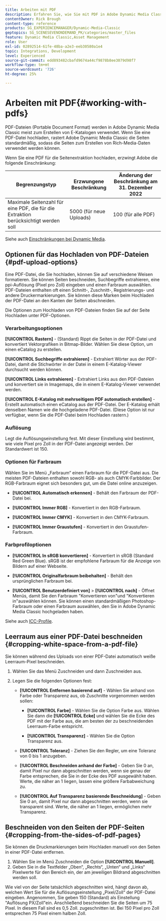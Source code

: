 ```yaml
---
title: Arbeiten mit PDF
description: Erfahren Sie, wie Sie mit PDF in Adobe Dynamic Media Classic arbeiten.
contentOwner: Rick Brough
content-type: reference
products: SG_EXPERIENCEMANAGER/Dynamic-Media-Classic
geptopics: SG_SCENESEVENONDEMAND_PK/categories/master_files
feature: Dynamic Media Classic,Asset Management
role: User
exl-id: 02892514-61fe-48ba-a2e3-eeb30580a1e4
topic: Integrations, Development
level: Experienced
source-git-commit: edd893482cbafd9674a44cf9878b8ee3079d98f7
workflow-type: tm+mt
source-wordcount: '726'
ht-degree: 25%

---
```


# Arbeiten mit PDF{#working-with-pdfs}

PDF-Dateien (Portable Document Format) werden in Adobe Dynamic Media Classic meist zum Erstellen von E-Katalogen verwendet. Wenn Sie eine PDF-Datei hochladen, rastert Adobe Dynamic Media Classic die Seiten standardmäßig, sodass die Seiten zum Erstellen von Rich-Media-Daten verwendet werden können.

Wenn Sie eine PDF für die Seitenextraktion hochladen, erzwingt Adobe die folgende Einschränkung:

| Begrenzungstyp | Erzwungene Beschränkung | Änderung der Beschränkung am 31. Dezember 2022 |
| --- | --- | --- |
| Maximale Seitenzahl für eine PDF, die für die Extraktion berücksichtigt werden soll | 5000 (für neue Uploads) | 100 (für alle PDF) |

Siehe auch [Einschränkungen bei Dynamic Media](/help/using/limitations.md).

## Optionen für das Hochladen von PDF-Dateien {#pdf-upload-options}

Eine PDF-Datei, die Sie hochladen, können Sie auf verschiedene Weisen formatieren. Sie können Seiten beschneiden, Suchbegriffe extrahieren, eine ppi-Auflösung (Pixel pro Zoll) eingeben und einen Farbraum auswählen. PDF-Dateien enthalten oft einen Schnitt-, Zuschnitt-, Registrierungs- und andere Druckermarkierungen. Sie können diese Marken beim Hochladen der PDF-Datei an den Kanten der Seiten abschneiden.

Die Optionen zum Hochladen von PDF-Dateien finden Sie auf der Seite Hochladen unter PDF-Optionen.

### Verarbeitungsoptionen

**[!UICONTROL Rastern]** - (Standard) Rippt die Seiten in der PDF-Datei und konvertiert Vektorgrafiken in Bitmap-Bilder. Wählen Sie diese Option, um einen eCatalog zu erstellen.

**[!UICONTROL Suchbegriffe extrahieren]** - Extrahiert Wörter aus der PDF-Datei, damit die Stichwörter in der Datei in einem E-Katalog-Viewer durchsucht werden können.

**[!UICONTROL Links extrahieren]** - Extrahiert Links aus den PDF-Dateien und konvertiert sie in Imagemaps, die in einem E-Katalog-Viewer verwendet werden.

**[!UICONTROL E-Katalog mit mehrseitigem PDF automatisch erstellen]** - Erstellt automatisch einen eCatalog aus der PDF-Datei. Der E-Katalog erhält denselben Namen wie die hochgeladene PDF-Datei. (Diese Option ist nur verfügbar, wenn Sie die PDF-Datei beim Hochladen rastern.)

### Auflösung

Legt die Auflösungseinstellung fest. Mit dieser Einstellung wird bestimmt, wie viele Pixel pro Zoll in der PDF-Datei angezeigt werden. Der Standardwert ist 150.

### Optionen für Farbraum

Wählen Sie im Menü „Farbraum“ einen Farbraum für die PDF-Datei aus. Die meisten PDF-Dateien enthalten sowohl RGB- als auch CMYK-Farbbilder. Der RGB-Farbraum eignet sich besonders gut, um die Datei online anzuzeigen.

* **[!UICONTROL Automatisch erkennen]** - Behält den Farbraum der PDF-Datei bei.

* **[!UICONTROL Immer RGB]** - Konvertiert in den RGB-Farbraum.

* **[!UICONTROL Immer CMYK]** - Konvertiert in den CMYK-Farbraum.

* **[!UICONTROL Immer Graustufen]** - Konvertiert in den Graustufen-Farbraum.

### Farbprofiloptionen

* **[!UICONTROL In sRGB konvertieren]** - Konvertiert in sRGB (Standard Red Green Blue). sRGB ist der empfohlene Farbraum für die Anzeige von Bildern auf einer Webseite.

* **[!UICONTROL Originalfarbraum beibehalten]** - Behält den ursprünglichen Farbraum bei.

* **[!UICONTROL Benutzerdefiniert von]** > **[!UICONTROL nach]** - Öffnet Menüs, damit Sie den Farbraum &quot;Konvertieren von&quot;und &quot;Konvertieren in&quot;auswählen können. Sie können einen standardmäßigen Photoshop-Farbraum oder einen Farbraum auswählen, den Sie in Adobe Dynamic Media Classic hochgeladen haben.

Siehe auch [ICC-Profile](/help/using/icc-profiles.md#icc_profiles).

## Leerraum aus einer PDF-Datei beschneiden {#cropping-white-space-from-a-pdf-file}

Sie können während des Uploads von einer PDF-Datei automatisch weiße Leerraum-Pixel beschneiden.

1. Wählen Sie das Menü Zuschneiden und dann Zuschneiden aus.
1. Legen Sie die folgenden Optionen fest:

   * **[!UICONTROL Entfernen basierend auf]** - Wählen Sie anhand von Farbe oder Transparenz aus, ob Zuschnitte vorgenommen werden sollen:

      * **[!UICONTROL Farbe]** - Wählen Sie die Option Farbe aus. Wählen Sie dann die **[!UICONTROL Ecke]** und wählen Sie die Ecke des PDF mit der Farbe aus, die am besten der zu beschneidenden Leerraum-Farbe entspricht.

      * **[!UICONTROL Transparenz]** - Wählen Sie die Option Transparenz aus.

   * **[!UICONTROL Toleranz]** - Ziehen Sie den Regler, um eine Toleranz von 0 bis 1 anzugeben.

   * **[!UICONTROL Beschneiden anhand der Farbe]** - Geben Sie 0 an, damit Pixel nur dann abgeschnitten werden, wenn sie genau der Farbe entsprechen, die Sie in der Ecke des PDF ausgewählt haben. Werte, die näher an 1 liegen, lassen eine größere Farbabweichung zu.

   * **[!UICONTROL Auf Transparenz basierende Beschneidung]** - Geben Sie 0 an, damit Pixel nur dann abgeschnitten werden, wenn sie transparent sind. Werte, die näher an 1 liegen, ermöglichen mehr Transparenz.

## Beschneiden von den Seiten der PDF-Seiten {#cropping-from-the-sides-of-pdf-pages}

Sie können die Druckmarkierungen beim Hochladen manuell von den Seiten in einer PDF-Datei entfernen.

1. Wählen Sie im Menü Zuschneiden die Option **[!UICONTROL Manuell]**.
1. Geben Sie in die Textfelder „Oben“, „Rechts“, „Unten“ und „Links“ Pixelwerte für den Bereich ein, der am jeweiligen Bildrand abgeschnitten werden soll.

Wie viel von der Seite tatsächlich abgeschnitten wird, hängt davon ab, welchen Wert Sie für die Auflösungseinstellung „Pixel/Zoll“ der PDF-Datei eingeben. Angenommen, Sie geben 150 (Standard) als Einstellung &quot;Auflösung PX/Zoll&quot;ein. Anschließend beschneiden Sie die Seiten um 75 Pixel. In diesem Fall sind es 0,5 Zoll. zugeschnitten ist. Bei 150 Pixel pro Zoll entsprechen 75 Pixel einem halben Zoll.

